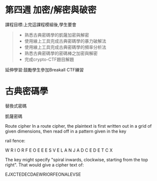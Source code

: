 # 第四週	加密/解密與破密

課程目標:上完這課程模組後,學生要會
>* 熟悉古典密碼學的凱薩加密與解密
>* 使用線上工具完成古典密碼學的暴力破解法
>* 使用線上工具完成古典密碼學的頻率分析法
>* 熟悉古典密碼學的密碼棒之加密與解密
>* 完成crypto-CTF題目解題

延伸學習:鼓勵學生參加Breakall CTF練習

# 古典密碼學

替換式密碼


凱薩密碼

Route cipher
In a route cipher, the plaintext is first written out in a grid of given dimensions, 
then read off in a pattern given in the key

rail fence:

W R I O R F E O E 
E E S V E L A N J 
A D C E D E T C X 

The key might specify "spiral inwards, clockwise, starting from the top right". That would give a cipher text of:

EJXCTEDECDAEWRIORFEONALEVSE
